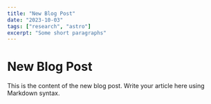 ```yaml
---
title: "New Blog Post"
date: "2023-10-03"
tags: ["research", "astro"]
excerpt: "Some short paragraphs"
---
```


# New Blog Post

This is the content of the new blog post. Write your article here using Markdown syntax.
